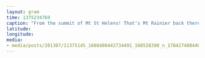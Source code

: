 ```yaml
---
layout: gram
time: 1375234769
caption: "From the summit of Mt St Helens! That's Mt Rainier back there. :)"
latitude: 
longitude: 
media:
- media/posts/201307/11375145_1608400442734491_160528390_n_17842748044000351.jpg
---
```

